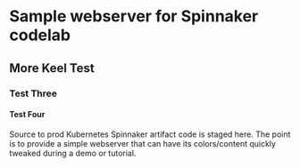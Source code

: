 # Sample webserver for Spinnaker codelab
## More Keel Test
### Test Three
#### Test Four

Source to prod Kubernetes Spinnaker artifact code is staged here. The point is to provide a simple webserver that can have its colors/content quickly tweaked during a demo or tutorial.

